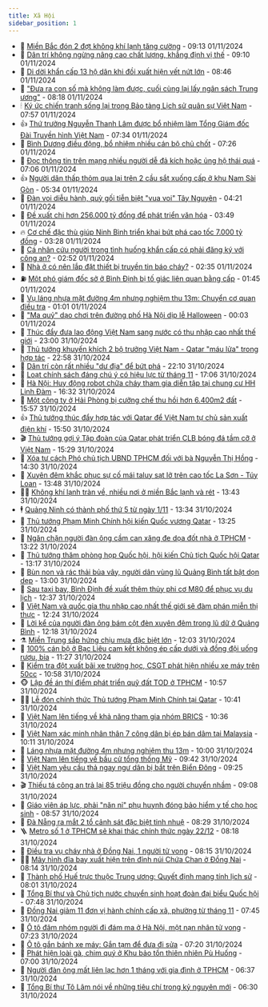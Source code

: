 ```yaml
---
title: Xã Hội
sidebar_position: 1
---
```


<!-- dantri-xa-hoi:START -->
- 🫣 [Miền Bắc đón 2 đợt không khí lạnh tăng cường](https://dantri.com.vn/xa-hoi/mien-bac-don-2-dot-khong-khi-lanh-tang-cuong-20241101160555571.htm) - 09:13 01/11/2024
- 💼 [Dân trí không ngừng nâng cao chất lượng, khẳng định vị thế](https://dantri.com.vn/xa-hoi/dan-tri-khong-ngung-nang-cao-chat-luong-khang-dinh-vi-the-20241101160420664.htm) - 09:10 01/11/2024
- 🎊 [Di dời khẩn cấp 13 hộ dân khi đồi xuất hiện vết nứt lớn](https://dantri.com.vn/xa-hoi/di-doi-khan-cap-13-ho-dan-khi-doi-xuat-hien-vet-nut-lon-20241101152159119.htm) - 08:46 01/11/2024
- 🙉 [&quot;Đưa ra con số mà không làm được, cuối cùng lại lấy ngân sách Trung ương&quot;](https://dantri.com.vn/xa-hoi/dua-ra-con-so-ma-khong-lam-duoc-cuoi-cung-lai-lay-ngan-sach-trung-uong-20241101150401666.htm) - 08:18 01/11/2024
- 🕯 [Ký ức chiến tranh sống lại trong Bảo tàng Lịch sử quân sự Việt Nam](https://dantri.com.vn/xa-hoi/ky-uc-chien-tranh-song-lai-trong-bao-tang-lich-su-quan-su-viet-nam-20241101141633468.htm) - 07:57 01/11/2024
- 👍 [Thứ trưởng Nguyễn Thanh Lâm được bổ nhiệm làm Tổng Giám đốc Đài Truyền hình Việt Nam](https://dantri.com.vn/xa-hoi/thu-truong-nguyen-thanh-lam-duoc-bo-nhiem-lam-tong-giam-doc-dai-truyen-hinh-viet-nam-20241101143414485.htm) - 07:34 01/11/2024
- 🤖 [Bình Dương điều động, bổ nhiệm nhiều cán bộ chủ chốt](https://dantri.com.vn/xa-hoi/binh-duong-dieu-dong-bo-nhiem-nhieu-can-bo-chu-chot-20241101114658237.htm) - 07:26 01/11/2024
- 🙉 [Đọc thông tin trên mạng nhiều người dễ đả kích hoặc ủng hộ thái quá](https://dantri.com.vn/xa-hoi/doc-thong-tin-tren-mang-nhieu-nguoi-de-da-kich-hoac-ung-ho-thai-qua-20241101124725946.htm) - 07:06 01/11/2024
- 👍 [Người dân thấp thỏm qua lại trên 2 cầu sắt xuống cấp ở khu Nam Sài Gòn](https://dantri.com.vn/xa-hoi/nguoi-dan-thap-thom-qua-lai-tren-2-cau-sat-xuong-cap-o-khu-nam-sai-gon-20241028224608310.htm) - 05:34 01/11/2024
- 🗽 [Đàn voi diễu hành, quỳ gối tiễn biệt &quot;vua voi&quot; Tây Nguyên](https://dantri.com.vn/xa-hoi/dan-voi-dieu-hanh-quy-goi-tien-biet-vua-voi-tay-nguyen-20241101105819815.htm) - 04:21 01/11/2024
- 🗽 [Đề xuất chi hơn 256.000 tỷ đồng để phát triển văn hóa](https://dantri.com.vn/xa-hoi/de-xuat-chi-hon-256000-ty-dong-de-phat-trien-van-hoa-20241101103347405.htm) - 03:49 01/11/2024
- 🔥 [Cơ chế đặc thù giúp Ninh Bình triển khai bứt phá cao tốc 7.000 tỷ đồng](https://dantri.com.vn/xa-hoi/co-che-dac-thu-giup-ninh-binh-trien-khai-but-pha-cao-toc-7000-ty-dong-20241101095615554.htm) - 03:28 01/11/2024
- 🦒 [Cá nhân cứu người trong tình huống khẩn cấp có phải đăng ký với công an?](https://dantri.com.vn/xa-hoi/ca-nhan-cuu-nguoi-trong-tinh-huong-khan-cap-co-phai-dang-ky-voi-cong-an-20241101093456865.htm) - 02:52 01/11/2024
- 🧐 [Nhà ở có nên lắp đặt thiết bị truyền tin báo cháy?](https://dantri.com.vn/xa-hoi/nha-o-co-nen-lap-dat-thiet-bi-truyen-tin-bao-chay-20241101091411355.htm) - 02:35 01/11/2024
- ⛽️ [Một phó giám đốc sở ở Bình Định bị tố giác liên quan bằng cấp](https://dantri.com.vn/xa-hoi/mot-pho-giam-doc-so-o-binh-dinh-bi-to-giac-lien-quan-bang-cap-20241101075129351.htm) - 01:45 01/11/2024
- 🚀 [Vụ láng nhựa mặt đường 4m nhưng nghiệm thu 13m: Chuyển cơ quan điều tra](https://dantri.com.vn/xa-hoi/vu-lang-nhua-mat-duong-4m-nhung-nghiem-thu-13m-chuyen-co-quan-dieu-tra-20241031220932722.htm) - 01:01 01/11/2024
- 🦒 [&quot;Ma quỷ&quot; dạo chơi trên đường phố Hà Nội dịp lễ Halloween](https://dantri.com.vn/xa-hoi/ma-quy-dao-choi-tren-duong-pho-ha-noi-dip-le-halloween-20241101062232466.htm) - 00:03 01/11/2024
- 🦅 [Thúc đẩy đưa lao động Việt Nam sang nước có thu nhập cao nhất thế giới](https://dantri.com.vn/xa-hoi/thuc-day-dua-lao-dong-viet-nam-sang-nuoc-co-thu-nhap-cao-nhat-the-gioi-20241101023247097.htm) - 23:00 31/10/2024
- 🚀 [Thủ tướng khuyến khích 2 bộ trưởng Việt Nam - Qatar &quot;máu lửa&quot; trong hợp tác](https://dantri.com.vn/xa-hoi/thu-tuong-khuyen-khich-2-bo-truong-viet-nam-qatar-mau-lua-trong-hop-tac-20241031233525453.htm) - 22:58 31/10/2024
- 🦅 [Dân trí còn rất nhiều &quot;dư địa&quot; để bứt phá](https://dantri.com.vn/xa-hoi/dan-tri-con-rat-nhieu-du-dia-de-but-pha-20241031220907070.htm) - 22:10 31/10/2024
- 🤠 [Loạt chính sách đáng chú ý có hiệu lực từ tháng 11](https://dantri.com.vn/xa-hoi/loat-chinh-sach-dang-chu-y-co-hieu-luc-tu-thang-11-20241031173400841.htm) - 17:06 31/10/2024
- 💄 [Hà Nội: Huy động robot chữa cháy tham gia diễn tập tại chung cư HH Linh Đàm](https://dantri.com.vn/xa-hoi/ha-noi-huy-dong-robot-chua-chay-tham-gia-dien-tap-tai-chung-cu-hh-linh-dam-20241031231854533.htm) - 16:32 31/10/2024
- 🥷 [Một công ty ở Hải Phòng bị cưỡng chế thu hồi hơn 6.400m2 đất](https://dantri.com.vn/xa-hoi/mot-cong-ty-o-hai-phong-bi-cuong-che-thu-hoi-hon-6400m2-dat-20241031225102457.htm) - 15:57 31/10/2024
- 👍 [Thủ tướng thúc đẩy hợp tác với Qatar để Việt Nam tự chủ sản xuất điện khí](https://dantri.com.vn/xa-hoi/thu-tuong-thuc-day-hop-tac-voi-qatar-de-viet-nam-tu-chu-san-xuat-dien-khi-20241031223702153.htm) - 15:50 31/10/2024
- 🎬 [Thủ tướng gợi ý Tập đoàn của Qatar phát triển CLB bóng đá tầm cỡ ở Việt Nam](https://dantri.com.vn/xa-hoi/thu-tuong-goi-y-tap-doan-cua-qatar-phat-trien-clb-bong-da-tam-co-o-viet-nam-20241031215328175.htm) - 15:29 31/10/2024
- 🦒 [Xóa tư cách Phó chủ tịch UBND TPHCM đối với bà Nguyễn Thị Hồng](https://dantri.com.vn/xa-hoi/xoa-tu-cach-pho-chu-tich-ubnd-tphcm-doi-voi-ba-nguyen-thi-hong-20241031212456566.htm) - 14:30 31/10/2024
- 🌊 [Xuyên đêm khắc phục sự cố mái taluy sạt lở trên cao tốc La Sơn - Túy Loan](https://dantri.com.vn/xa-hoi/xuyen-dem-khac-phuc-su-co-mai-taluy-sat-lo-tren-cao-toc-la-son-tuy-loan-20241031203322546.htm) - 13:48 31/10/2024
- 🧑‍💻 [Không khí lạnh tràn về, nhiều nơi ở miền Bắc lạnh và rét](https://dantri.com.vn/xa-hoi/khong-khi-lanh-tran-ve-nhieu-noi-o-mien-bac-lanh-va-ret-20241031203810055.htm) - 13:43 31/10/2024
- 🕴 [Quảng Ninh có thành phố thứ 5 từ ngày 1/11](https://dantri.com.vn/xa-hoi/quang-ninh-co-thanh-pho-thu-5-tu-ngay-111-20241031202127641.htm) - 13:34 31/10/2024
- 🤔 [Thủ tướng Phạm Minh Chính hội kiến Quốc vương Qatar](https://dantri.com.vn/xa-hoi/thu-tuong-pham-minh-chinh-hoi-kien-quoc-vuong-qatar-20241031193937643.htm) - 13:25 31/10/2024
- 💄 [Ngăn chặn người đàn ông cầm can xăng đe dọa đốt nhà ở TPHCM](https://dantri.com.vn/xa-hoi/ngan-chan-nguoi-dan-ong-cam-can-xang-de-doa-dot-nha-o-tphcm-20241031201613169.htm) - 13:22 31/10/2024
- 🧠 [Thủ tướng thăm phòng họp Quốc hội, hội kiến Chủ tịch Quốc hội Qatar](https://dantri.com.vn/xa-hoi/thu-tuong-tham-phong-hop-quoc-hoi-hoi-kien-chu-tich-quoc-hoi-qatar-20241031200255178.htm) - 13:17 31/10/2024
- 🦣 [Bùn non và rác thải bủa vây, người dân vùng lũ Quảng Bình tất bật dọn dẹp](https://dantri.com.vn/xa-hoi/bun-non-va-rac-thai-bua-vay-nguoi-dan-vung-lu-quang-binh-tat-bat-don-dep-20241031181016009.htm) - 13:00 31/10/2024
- 💫 [Sau taxi bay, Bình Định đề xuất thêm thủy phi cơ M80 để phục vụ du lịch](https://dantri.com.vn/xa-hoi/sau-taxi-bay-binh-dinh-de-xuat-them-thuy-phi-co-m80-de-phuc-vu-du-lich-20241031171353026.htm) - 12:37 31/10/2024
- 🚀 [Việt Nam và quốc gia thu nhập cao nhất thế giới sẽ đàm phán miễn thị thực](https://dantri.com.vn/xa-hoi/viet-nam-va-quoc-gia-thu-nhap-cao-nhat-the-gioi-se-dam-phan-mien-thi-thuc-20241031191217638.htm) - 12:24 31/10/2024
- 🤔 [Lời kể của người đàn ông bám cột đèn xuyên đêm trong lũ dữ ở Quảng Bình](https://dantri.com.vn/xa-hoi/loi-ke-cua-nguoi-dan-ong-bam-cot-den-xuyen-dem-trong-lu-du-o-quang-binh-20241031165029718.htm) - 12:18 31/10/2024
- ⚗️ [Miền Trung sắp hứng chịu mưa đặc biệt lớn](https://dantri.com.vn/xa-hoi/mien-trung-sap-hung-chiu-mua-dac-biet-lon-20241031184951199.htm) - 12:03 31/10/2024
- 🫶 [100% cán bộ ở Bạc Liêu cam kết không ép cấp dưới và đồng đội uống rượu, bia](https://dantri.com.vn/xa-hoi/100-can-bo-o-bac-lieu-cam-ket-khong-ep-cap-duoi-va-dong-doi-uong-ruou-bia-20241031175708210.htm) - 11:27 31/10/2024
- 🌮 [Kiểm tra đột xuất bãi xe trường học, CSGT phát hiện nhiều xe máy trên 50cc](https://dantri.com.vn/xa-hoi/kiem-tra-dot-xuat-bai-xe-truong-hoc-csgt-phat-hien-nhieu-xe-may-tren-50cc-20241031171858603.htm) - 10:58 31/10/2024
- 🐵 [Lập đề án thí điểm phát triển quỹ đất TOD ở TPHCM](https://dantri.com.vn/xa-hoi/lap-de-an-thi-diem-phat-trien-quy-dat-tod-o-tphcm-20241031174829729.htm) - 10:57 31/10/2024
- 🧑‍🏫 [Lễ đón chính thức Thủ tướng Phạm Minh Chính tại Qatar](https://dantri.com.vn/xa-hoi/le-don-chinh-thuc-thu-tuong-pham-minh-chinh-tai-qatar-20241031123136142.htm) - 10:41 31/10/2024
- 💫 [Việt Nam lên tiếng về khả năng tham gia nhóm BRICS](https://dantri.com.vn/xa-hoi/viet-nam-len-tieng-ve-kha-nang-tham-gia-nhom-brics-20241031172722484.htm) - 10:36 31/10/2024
- 🦩 [Việt Nam xác minh nhân thân 7 công dân bị ép bán dâm tại Malaysia](https://dantri.com.vn/xa-hoi/viet-nam-xac-minh-nhan-than-7-cong-dan-bi-ep-ban-dam-tai-malaysia-20241031170451777.htm) - 10:11 31/10/2024
- 🦄 [Láng nhựa mặt đường 4m nhưng nghiệm thu 13m](https://dantri.com.vn/xa-hoi/lang-nhua-mat-duong-4m-nhung-nghiem-thu-13m-20241031154402930.htm) - 10:00 31/10/2024
- 💂 [Việt Nam lên tiếng về bầu cử tổng thống Mỹ](https://dantri.com.vn/xa-hoi/viet-nam-len-tieng-ve-bau-cu-tong-thong-my-20241031163824918.htm) - 09:42 31/10/2024
- 💄 [Việt Nam yêu cầu thả ngay ngư dân bị bắt trên Biển Đông](https://dantri.com.vn/xa-hoi/viet-nam-yeu-cau-tha-ngay-ngu-dan-bi-bat-tren-bien-dong-20241031161204543.htm) - 09:25 31/10/2024
- 🎬 [Thiếu tá công an trả lại 85 triệu đồng cho người chuyển nhầm](https://dantri.com.vn/xa-hoi/thieu-ta-cong-an-tra-lai-85-trieu-dong-cho-nguoi-chuyen-nham-20241031154738462.htm) - 09:08 31/10/2024
- 👀 [Giáo viên áp lực, phải &quot;năn nỉ&quot; phụ huynh đóng bảo hiểm y tế cho học sinh](https://dantri.com.vn/xa-hoi/giao-vien-ap-luc-phai-nan-ni-phu-huynh-dong-bao-hiem-y-te-cho-hoc-sinh-20241031152913940.htm) - 08:57 31/10/2024
- 💃 [Đà Nẵng ra mắt 2 tổ cảnh sát đặc biệt tinh nhuệ](https://dantri.com.vn/xa-hoi/da-nang-ra-mat-2-to-canh-sat-dac-biet-tinh-nhue-20241031145404211.htm) - 08:29 31/10/2024
- 🪜 [Metro số 1 ở TPHCM sẽ khai thác chính thức ngày 22/12](https://dantri.com.vn/xa-hoi/metro-so-1-o-tphcm-se-khai-thac-chinh-thuc-ngay-2212-20241031151253156.htm) - 08:18 31/10/2024
- 📝 [Điều tra vụ cháy nhà ở Đồng Nai, 1 người tử vong](https://dantri.com.vn/xa-hoi/dieu-tra-vu-chay-nha-o-dong-nai-1-nguoi-tu-vong-20241031145306596.htm) - 08:15 31/10/2024
- 🧑‍💻 [Mây hình đĩa bay xuất hiện trên đỉnh núi Chứa Chan ở Đồng Nai](https://dantri.com.vn/xa-hoi/may-hinh-dia-bay-xuat-hien-tren-dinh-nui-chua-chan-o-dong-nai-20241031143053678.htm) - 08:14 31/10/2024
- 👺 [Thành phố Huế trực thuộc Trung ương: Quyết định mang tính lịch sử](https://dantri.com.vn/xa-hoi/thanh-pho-hue-truc-thuoc-trung-uong-quyet-dinh-mang-tinh-lich-su-20241031144514009.htm) - 08:01 31/10/2024
- 🌮 [Tổng Bí thư và Chủ tịch nước chuyển sinh hoạt đoàn đại biểu Quốc hội](https://dantri.com.vn/xa-hoi/tong-bi-thu-va-chu-tich-nuoc-chuyen-sinh-hoat-doan-dai-bieu-quoc-hoi-20241031142732783.htm) - 07:48 31/10/2024
- 🤭 [Đồng Nai giảm 11 đơn vị hành chính cấp xã, phường từ tháng 11](https://dantri.com.vn/xa-hoi/dong-nai-giam-11-don-vi-hanh-chinh-cap-xa-phuong-tu-thang-11-20241031140352531.htm) - 07:45 31/10/2024
- 💪 [Ô tô đâm nhóm người đi đám ma ở Hà Nội, một nạn nhân tử vong](https://dantri.com.vn/xa-hoi/o-to-dam-nhom-nguoi-di-dam-ma-o-ha-noi-mot-nan-nhan-tu-vong-20241031141514390.htm) - 07:23 31/10/2024
- 🧰 [Ô tô gắn bánh xe máy: Gắn tạm để đưa đi sửa](https://dantri.com.vn/xa-hoi/o-to-gan-banh-xe-may-gan-tam-de-dua-di-sua-20241031140530645.htm) - 07:20 31/10/2024
- 🤡 [Phát hiện loài gà, chim quý ở Khu bảo tồn thiên nhiên Pù Huống](https://dantri.com.vn/xa-hoi/phat-hien-loai-ga-chim-quy-o-khu-bao-ton-thien-nhien-pu-huong-20241031071831121.htm) - 07:00 31/10/2024
- 🦆 [Người đàn ông mất liên lạc hơn 1 tháng với gia đình ở TPHCM](https://dantri.com.vn/xa-hoi/nguoi-dan-ong-mat-lien-lac-hon-1-thang-voi-gia-dinh-o-tphcm-20241031101719997.htm) - 06:37 31/10/2024
- 🦍 [Tổng Bí thư Tô Lâm nói về những tiêu chí trong kỷ nguyên mới](https://dantri.com.vn/xa-hoi/tong-bi-thu-to-lam-noi-ve-nhung-tieu-chi-trong-ky-nguyen-moi-20241031123247786.htm) - 06:30 31/10/2024<!-- dantri-xa-hoi:END -->
